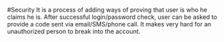 #Security
It is a process of adding ways of proving that user is who he claims he is.
After successful login/password check, user can be asked to provide a code sent via email/SMS/phone call.
It makes very hard for an unauthorized person to break into the account.